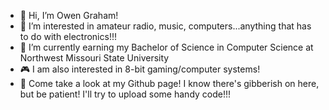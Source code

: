 - 👋 Hi, I’m Owen Graham!
- 👀 I’m interested in amateur radio, music, computers...anything that has to do with electronics!!!
- 🌱 I’m currently earning my Bachelor of Science in Computer Science at Northwest Missouri State University
- 🎮 I am also interested in 8-bit gaming/computer systems!
- 👀 Come take a look at my Github page! I know there's gibberish on here, but be patient! I'll try to upload some handy code!!!

<!---
grahowe/grahowe is a ✨ special ✨ repository because its `README.md` (this file) appears on your GitHub profile.
You can click the Preview link to take a look at your changes.
--->
